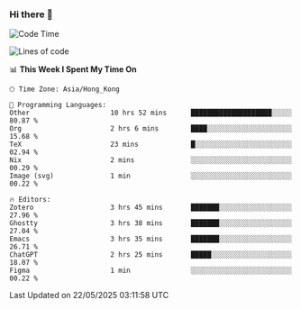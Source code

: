 ### Hi there 👋

<!--
**nicehiro/nicehiro** is a ✨ _special_ ✨ repository because its `README.md` (this file) appears on your GitHub profile.

Here are some ideas to get you started:

- 🔭 I’m currently working on ...
- 🌱 I’m currently learning ...
- 👯 I’m looking to collaborate on ...
- 🤔 I’m looking for help with ...
- 💬 Ask me about ...
- 📫 How to reach me: ...
- 😄 Pronouns: ...
- ⚡ Fun fact: ...
-->

<!--START_SECTION:waka-->
![Code Time](http://img.shields.io/badge/Code%20Time-680%20hrs%2045%20mins-blue)

![Lines of code](https://img.shields.io/badge/From%20Hello%20World%20I%27ve%20Written-1.7%20million%20lines%20of%20code-blue)

📊 **This Week I Spent My Time On** 

```text
🕑︎ Time Zone: Asia/Hong_Kong

💬 Programming Languages: 
Other                    10 hrs 52 mins      ████████████████████░░░░░   80.87 % 
Org                      2 hrs 6 mins        ████░░░░░░░░░░░░░░░░░░░░░   15.68 % 
TeX                      23 mins             █░░░░░░░░░░░░░░░░░░░░░░░░   02.94 % 
Nix                      2 mins              ░░░░░░░░░░░░░░░░░░░░░░░░░   00.29 % 
Image (svg)              1 min               ░░░░░░░░░░░░░░░░░░░░░░░░░   00.22 % 

🔥 Editors: 
Zotero                   3 hrs 45 mins       ███████░░░░░░░░░░░░░░░░░░   27.96 % 
Ghostty                  3 hrs 38 mins       ███████░░░░░░░░░░░░░░░░░░   27.04 % 
Emacs                    3 hrs 35 mins       ███████░░░░░░░░░░░░░░░░░░   26.71 % 
ChatGPT                  2 hrs 25 mins       █████░░░░░░░░░░░░░░░░░░░░   18.07 % 
Figma                    1 min               ░░░░░░░░░░░░░░░░░░░░░░░░░   00.22 % 
```


 Last Updated on 22/05/2025 03:11:58 UTC
<!--END_SECTION:waka-->
